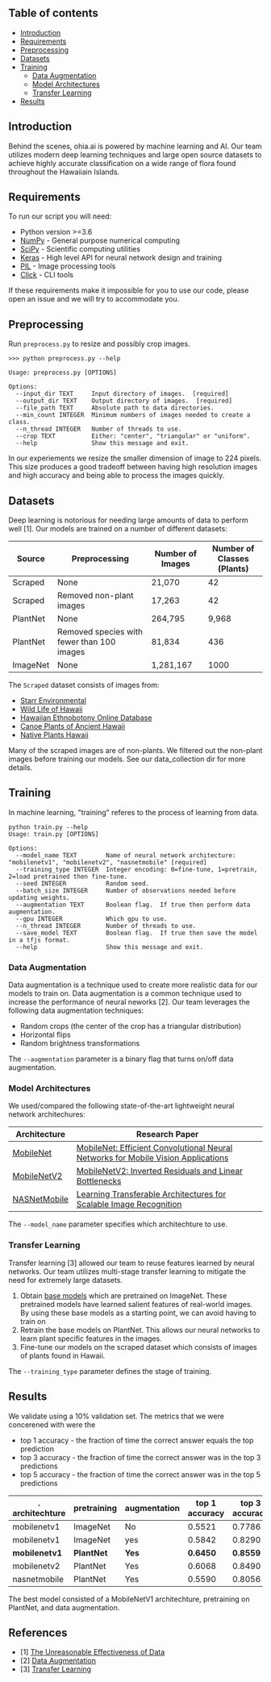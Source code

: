 
## Table of contents

* [Introduction](#introduction)
* [Requirements](#requirements)
* [Preprocessing](#preprocessing)
* [Datasets](#datasets)
* [Training](#training)
   * [Data Augmentation](#data-augmentation)
   * [Model Architectures](#model-architectures)
   * [Transfer Learning](#transfer-learning)
* [Results](#results)


## Introduction

Behind the scenes, ohia.ai is powered by machine learning and AI.  Our team utilizes modern deep learning techniques and large open source datasets to achieve highly accurate classification on a wide range of flora found throughout the Hawaiiain Islands.


## Requirements

To run our script you will need:

* Python version >=3.6
* [NumPy](http://www.numpy.org/) - General purpose numerical computing
* [SciPy](https://www.scipy.org/) - Scientific computing utilities
* [Keras](https://keras.io/) - High level API for neural network design and training
* [PIL](https://pillow.readthedocs.io/en/5.3.x/) - Image processing tools
* [Click](https://click.palletsprojects.com/en/7.x/) - CLI tools

If these requirements make it impossible for you to use our code, please open an issue and we will try to accommodate you.


## Preprocessing

Run `preprocess.py` to resize and possibly crop images.  

```
>>> python preprocess.py --help

Usage: preprocess.py [OPTIONS]

Options:
  --input_dir TEXT     Input directory of images.  [required]
  --output_dir TEXT    Output directory of images.  [required]
  --file_path TEXT     Absolute path to data directories.
  --min_count INTEGER  Minimum numbers of images needed to create a class.
  --n_thread INTEGER   Number of threads to use.
  --crop TEXT          Either: "center", "triangular" or "uniform".
  --help               Show this message and exit.
```

In our experiements we resize the smaller dimension of image to 224 pixels.  This size produces a good tradeoff between having high resolution images and high accuracy and being able to process the images quickly.  


## Datasets
Deep learning is notorious for needing large amounts of data to perform well [1].  Our models are trained on a number of different datasets:

| Source | Preprocessing | Number of Images | Number of Classes (Plants) |
| -------| ------------- |----------------- | -------------------------- |
| Scraped | None | 21,070 | 42 |
| Scraped | Removed non-plant images | 17,263 | 42 |
| PlantNet | None | 264,795 | 9,968 |
| PlantNet | Removed species with fewer than 100 images | 81,834 | 436 |
| ImageNet | None | 1,281,167 | 1000 |


The `Scraped` dataset consists of images from:
* [Starr Environmental](http://starrenvironmental.com/images/)
* [Wild Life of Hawaii](https://wildlifeofhawaii.com/flowers/category/native-status/native-plants/)
* [Hawaiian Ethnobotony Online Database](http://data.bishopmuseum.org/ethnobotanydb/ethnobotany.php?b=list&amp;o=2)
* [Canoe Plants of Ancient Hawaii](http://www.canoeplants.com/contents.html)
* [Native Plants Hawaii](http://nativeplants.hawaii.edu/)

Many of the scraped images are of non-plants.  We filtered out the non-plant images before training our models.  See our data_collection dir for more details.


## Training
In machine learning, "training" referes to the process of learning from data.  

```
python train.py --help
Usage: train.py [OPTIONS]

Options:
  --model_name TEXT        Name of neural network architecture: "mobilenetv1", "mobilenetv2", "nasnetmobile" [required]
  --training_type INTEGER  Integer encoding: 0=fine-tune, 1=pretrain, 2=load pretrained then fine-tune.
  --seed INTEGER           Random seed.
  --batch_size INTEGER     Number of observations needed before updating weights.
  --augmentation TEXT      Boolean flag.  If true then perform data augmentation.
  --gpu INTEGER            Which gpu to use.
  --n_thread INTEGER       Number of threads to use.
  --save_model TEXT        Boolean flag.  If true then save the model in a tfjs format.
  --help                   Show this message and exit.
```


### Data Augmentation

Data augmentation is a technique used to create more realistic data for our models to train on.  Data augmentation is a common technique used to increase the performance of neural neworks [2]. Our team leverages the following data augmentation techniques:

* Random crops (the center of the crop has a triangular distribution)
* Horizontal flips
* Random brightness transformations


The `--augmentation` parameter is a binary flag that turns on/off data augmentation.

### Model Architectures

We used/compared the following state-of-the-art lightweight neural network architechures:

Architecture | Research Paper
-- | -- 
[MobileNet](https://keras.io/applications/#mobilenet) | [MobileNet: Efficient Convolutional Neural Networks for Mobile Vision Applications](https://arxiv.org/pdf/1704.04861.pdf)
[MobileNetV2](https://keras.io/applications/#mobilenetv2) | [MobileNetV2: Inverted Residuals and Linear Bottlenecks](https://arxiv.org/abs/1801.04381)
[NASNetMobile](https://keras.io/applications/#nasnet) | [Learning Transferable Architectures for Scalable Image Recognition](https://arxiv.org/abs/1707.07012)

The `--model_name` parameter specifies which architechture to use.

### Transfer Learning
Transfer learning [3] allowed our team to reuse features learned by neural networks.  Our team utilizes multi-stage transfer learning to mitigate the need for extremely large datasets.

1. Obtain [base models](https://keras.io/applications/) which are pretrained on ImageNet.  These pretrained models have learned salient features of real-world images. By using these base models as a starting point, we can avoid having to train on 
2. Retrain the base models on PlantNet.  This allows our neural networks to learn plant specific features in the images.   
3. Fine-tune our models on the scraped dataset which consists of images of plants found in Hawaii.

The `--training_type` parameter defines the stage of training. 

## Results

We validate using a 10% validation set.  The metrics that we were concerened with were the

* top 1 accuracy - the fraction of time the correct answer equals the top prediction
* top 3 accuracy - the fraction of time the correct answer was in the top 3 predictions
* top 5 accuracy - the fraction of time the correct answer was in the top 5 predictions


|.  architechture |  pretraining |  augmentation | top 1 accuracy | top 3 accuracy | top 5 accuracy |
| --------------- | ------------ | ------------- | -------------- | -------------- | -------------- |
|     mobilenetv1 |     ImageNet |            No |         0.5521 |         0.7786 |         0.8698 |
|     mobilenetv1 |     ImageNet |           yes |         0.5842 |         0.8290 |         0.8993 |
| **mobilenetv1** | **PlantNet** |       **Yes** |     **0.6450** |     **0.8559** |     **0.9219** |
|     mobilenetv2 |     PlantNet |           Yes |         0.6068 |         0.8490 |         0.9149 |
|    nasnetmobile |     PlantNet |           Yes |         0.5590 |         0.8056 |         0.8854 |

The best model consisted of a MobileNetV1 architechture, pretraining on PlantNet, and data augmentation.


## References
* [1] [The Unreasonable Effectiveness of Data](https://static.googleusercontent.com/media/research.google.com/en//pubs/archive/35179.pdf)
* [2] [Data Augmentation](https://medium.com/nanonets/how-to-use-deep-learning-when-you-have-limited-data-part-2-data-augmentation-c26971dc8ced)
* [3] [Transfer Learning](https://en.wikipedia.org/wiki/Transfer_learning)


